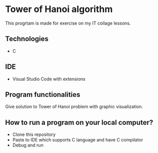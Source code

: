 # Tower of Hanoi algorithm

This progrtam is made for exercise on my IT collage lessons.

## Technologies
- C

## IDE
- Visual Studio Code with extensions

## Program functionalities
Give solution to Tower of Hanoi problem with graphic visualization.

## How to run a program on your local computer?
- Clone this repository
- Paste to IDE which supports C language and have C compilator
- Debug and run
